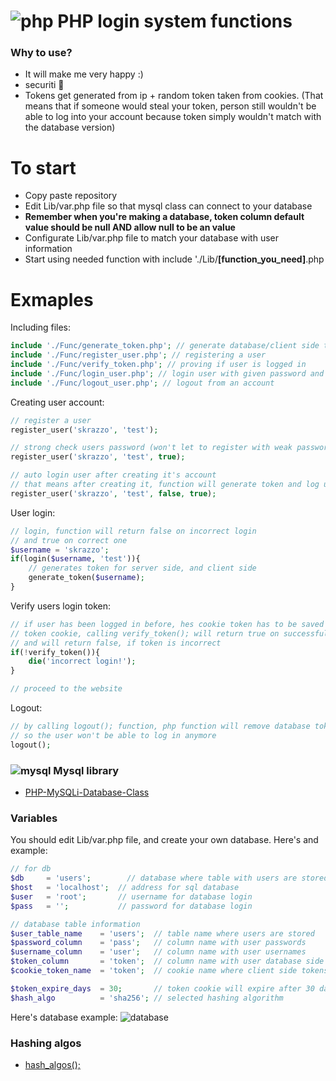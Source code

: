 # ![php](https://user-images.githubusercontent.com/58330666/236512957-6a25312e-4f0f-4ab4-b283-96f0fbd95a07.png) PHP login system functions
### Why to use?
* It will make me very happy :)
* securiti 🔐
* Tokens get generated from ip + random token taken from cookies. (That means that if someone would steal your token, person still wouldn't be able to log into your account because token simply wouldn't match with the database version)

# To start
* Copy paste repository
* Edit Lib/var.php file so that mysql class can connect to your database
* **Remember when you're making a database, token column default value should be null AND allow null to be an value**
* Configurate Lib/var.php file to match your database with user information
* Start using needed function with include './Lib/**[function_you_need]**.php

# Exmaples
Including files:
```php
include './Func/generate_token.php'; // generate database/client side tokens
include './Func/register_user.php'; // registering a user
include './Func/verify_token.php'; // proving if user is logged in
include './Func/login_user.php'; // login user with given password and username
include './Func/logout_user.php'; // logout from an account
```

Creating user account:
```php
// register a user
register_user('skrazzo', 'test');

// strong check users password (won't let to register with weak password)
register_user('skrazzo', 'test', true);

// auto login user after creating it's account
// that means after creating it, function will generate token and log user in
register_user('skrazzo', 'test', false, true);
```

User login:
```php
// login, function will return false on incorrect login
// and true on correct one
$username = 'skrazzo';
if(login($username, 'test')){
    // generates token for server side, and client side
    generate_token($username); 
}
```

Verify users login token:
```php
// if user has been logged in before, hes cookie token has to be saved in 
// token cookie, calling verify_token(); will return true on successfull token
// and will return false, if token is incorrect
if(!verify_token()){
    die('incorrect login!');
}

// proceed to the website
```
Logout:
```php
// by calling logout(); function, php function will remove database token
// so the user won't be able to log in anymore
logout();
```
### ![mysql](https://user-images.githubusercontent.com/58330666/236526883-6dcbc5ab-f383-4025-8b84-38c424e2afb0.png) Mysql library
* [PHP-MySQLi-Database-Class](https://github.com/ThingEngineer/PHP-MySQLi-Database-Class)


### Variables
You should edit Lib/var.php file, and create your own database.
Here's and example:
```php
// for db
$db     = 'users';        // database where table with users are stored
$host   = 'localhost';  // address for sql database
$user   = 'root';       // username for database login
$pass   = '';           // password for database login

// database table information
$user_table_name    = 'users';  // table name where users are stored
$password_column    = 'pass';   // column name with user passwords
$username_column    = 'user';   // column name with user usernames
$token_column       = 'token';  // column name with user database side tokens
$cookie_token_name  = 'token';  // cookie name where client side tokens will be stored

$token_expire_days  = 30;       // token cookie will expire after 30 days
$hash_algo          = 'sha256'; // selected hashing algorithm
```
Here's database example:
![database](https://user-images.githubusercontent.com/58330666/236520296-f41cc162-70f6-4de9-85e0-ce013b26c11e.png)
### Hashing algos
* [hash_algos();](https://www.php.net/manual/en/function.hash-algos.php)
